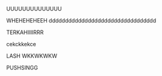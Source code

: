  UUUUUUUUUUUUUU

WHEHEHEHEEH
ddddddddddddddddddddddddddddddddd

TERKAHIIIIRRR


cekckkekce









LASH WKKWKWKW





































PUSHSINGG





